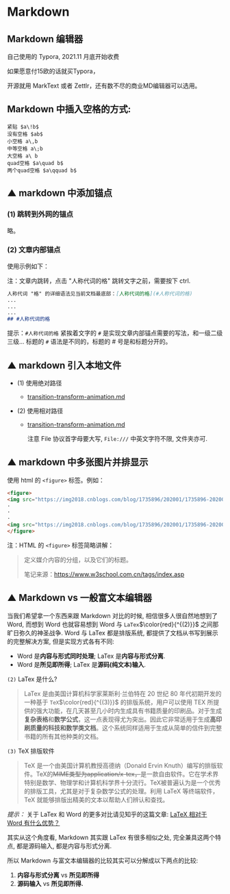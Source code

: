 # Markdown

## Markdown 编辑器

自己使用的 Typora, 2021.11 月底开始收费

如果愿意付15欧的话就买Typora，

开源就用 MarkText 或者 Zettlr，还有数不尽的商业MD编辑器可以选用。



## Markdown 中插入空格的方式:

```
紧贴 $a\!b$
没有空格 $ab$
小空格 a\,b
中等空格 a\;b
大空格 a\ b
quad空格 $a\quad b$
两个quad空格 $a\qquad b$
```




## ▲ markdown 中添加锚点

### (1) 跳转到外网的锚点

略。

### (2) 文章内部锚点

使用示例如下：

注：文章内跳转，点击 "人称代词的格" 跳转文字之前，需要按下 ctrl.
```md
人称代词 "格" 的详细语法见当前文档最底部：[人称代词的格](#人称代词的格)
...
...
...
## #人称代词的格
```

提示：`#人称代词的格` 紧挨着文字的 `#` 是实现文章内部锚点需要的写法，和一级二级三级... 标题的 `#` 语法是不同的，标题的 # 号是和标题分开的。



## ▲ markdown 引入本地文件

- (1) 使用绝对路径
  
  + [transition-transform-animation.md](/Users/WANG/Github-clone/CSS-grocery/CSS3-过渡-转换-动画/transition-transform-animation.md)

- (2) 使用相对路径
  
  + [transition-transform-animation.md](File:///Users/WANG/Github-clone/CSS-grocery/CSS3-过渡-转换-动画/transition-transform-animation.md)
    
    注意 File 协议首字母要大写, `File:///` 中英文字符不限, 文件夹亦可.



## ▲ markdown 中多张图片并排显示

使用 html 的 `<figure>` 标签。例如：

```html
<figure>
<img src="https://img2018.cnblogs.com/blog/1735896/202001/1735896-20200116162140471-237299356.png" />
·
·
·
<img src="https://img2018.cnblogs.com/blog/1735896/202001/1735896-20200116162140471-237299356.png" />
</figure>
```

注：HTML 的 `<figure>` 标签简略讲解：

> 定义媒介内容的分组，以及它们的标题。
> 
> 笔记来源：https://www.w3school.com.cn/tags/index.asp



## ▲ Markdown vs 一般富文本编辑器

当我们希望拿一个东西来跟 Markdown 对比的时候, 相信很多人很自然地想到了 Word, 而想到 Word 也就容易想到 Word 与 `LaTex`$\color{red}{^{(2)}}$ 之间那旷日弥久的神圣战争. Word 与 LaTex 都是排版系统, 都提供了文档从书写到展示的完整解决方案, 但是实现方式各有不同:

+ Word 是**内容与形式同时处理**; LaTex 是**内容与形式分离**.
+ Word 是**所见即所得**; LaTex 是**源码(纯文本)输入**.

`(2)` LaTex 是什么?

> LaTex 是由美国计算机科学家莱斯利·兰伯特在 20 世纪 80 年代初期开发的 一种基于 `TeX`$\color{red}{^{(3)}}$ 的排版系统，用户可以使用 TEX 所提供的强大功能，在几天甚至几小时内生成具有书籍质量的印刷品。对于生成**复杂表格**和**数学公式**，这一点表现得尤为突出。因此它非常适用于生成**高印刷质量的科技和数学类文档**。这个系统同样适用于生成从简单的信件到完整书籍的所有其他种类的文档。

`(3)` TeX 排版软件 

> TeX 是一个由美国计算机教授高德纳（Donald Ervin Knuth）编写的排版软件。TeX的~~MIME类型为application/x-tex，~~是一款自由软件。它在学术界特别是数学、物理学和计算机科学界十分流行。TeX被普遍认为是一个优秀的排版工具，尤其是对于复杂数学公式的处理。利用 LaTeX 等终端软件，TeX 就能够排版出精美的文本以帮助人们辨认和查找。

*提示：* 关于 LaTex 和 Word 的更多对比请见知乎的这篇文章: [LaTeX 相对于 Word 有什么优势？](https://www.zhihu.com/question/20542113)

其实从这个角度看, Markdown 其实跟 LaTex 有很多相似之处, 完全兼具这两个特点, 都是源码输入, 都是内容与形式分离.

所以 Markdown 与富文本编辑器的比较其实可以分解成以下两点的比较:

1. **内容与形式分离** vs **所见即所得**
2. **源码输入** vs **所见即所得.**

